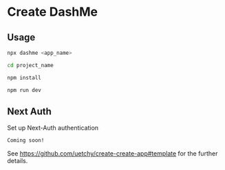 # Create DashMe

## Usage

```bash
npx dashme <app_name>
```

```bash
cd project_name
```

```bash
npm install
```

```bash
npm run dev
```

## Next Auth

Set up Next-Auth authentication

```bash
Coming soon!
```

See https://github.com/uetchy/create-create-app#template for the further details.
